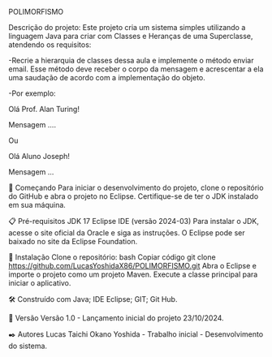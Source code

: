 POLIMORFISMO

Descrição do projeto: Este projeto cria um sistema simples utilizando a linguagem Java para criar com Classes e Heranças de uma Superclasse, atendendo os requisitos:

-Recrie a hierarquia de classes dessa aula e implemente o método enviar email. Esse método deve receber o corpo da mensagem e acrescentar a ela uma saudação de acordo com a implementação do objeto.

-Por exemplo:

Olá Prof.  Alan Turing!

Mensagem ….

Ou

Olá Aluno Joseph!

Mensagem …

🚀 Começando Para iniciar o desenvolvimento do projeto, clone o repositório do GitHub e abra o projeto no Eclipse. Certifique-se de ter o JDK instalado em sua máquina.

📋 Pré-requisitos JDK 17 Eclipse IDE (versão 2024-03) Para instalar o JDK, acesse o site oficial da Oracle e siga as instruções. O Eclipse pode ser baixado no site da Eclipse Foundation.

🔧 Instalação Clone o repositório: bash Copiar código git clone https://github.com/LucasYoshidaX86/POLIMORFISMO.git Abra o Eclipse e importe o projeto como um projeto Maven. Execute a classe principal para iniciar o aplicativo.

🛠️ Construído com Java; IDE Eclipse; GIT; Git Hub.

📌 Versão Versão 1.0 - Lançamento inicial do projeto 23/10/2024.

✒️ Autores Lucas Taichi Okano Yoshida - Trabalho inicial - Desenvolvimento do sistema.
